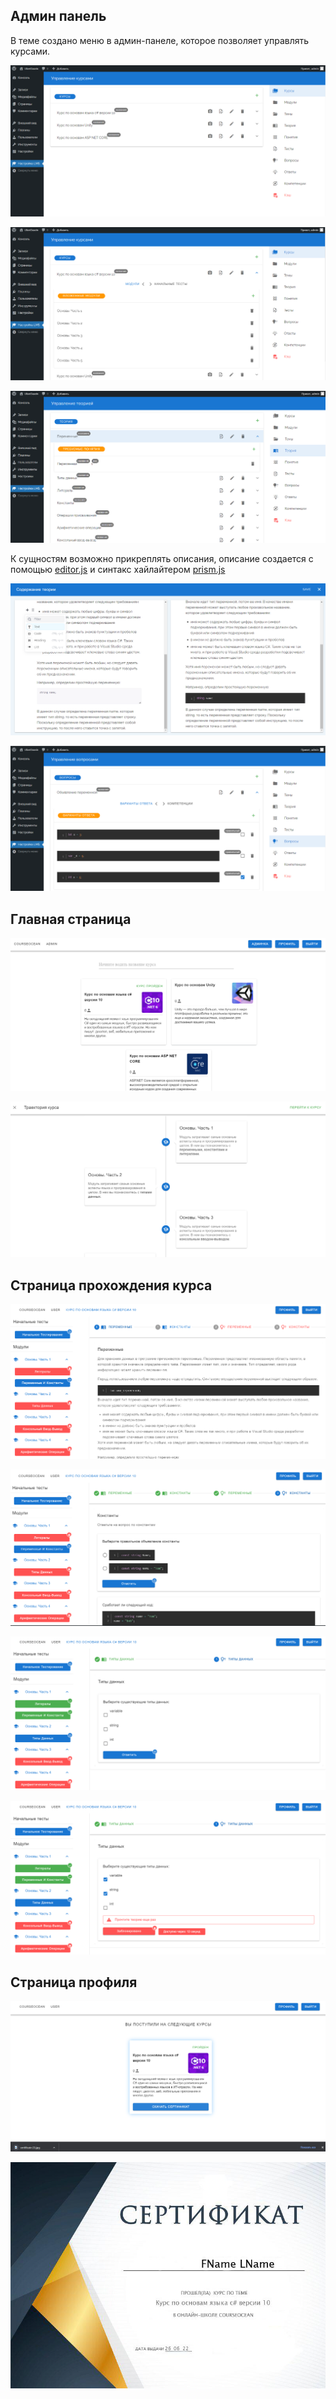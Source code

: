 ## Админ панель

В теме создано меню в админ-панеле, которое позволяет управлять курсами.

![alter](https://github.com/transhumanity-adept/CoursesWordpressTheme/blob/master/representationImages/AdminGeneral.png)

![alter](https://github.com/transhumanity-adept/CoursesWordpressTheme/blob/master/representationImages/AdminCoursesModules.png)

![alter](https://github.com/transhumanity-adept/CoursesWordpressTheme/blob/master/representationImages/Theory.png)

К сущностям возможно прикреплять описания, описание создается с помощью [editor.js](https://editorjs.io/) и синтакс хайлайтером [prism.js](https://prismjs.com/)

![alter](https://github.com/transhumanity-adept/CoursesWordpressTheme/blob/master/representationImages/TheoriesContent.png)

![alter](https://github.com/transhumanity-adept/CoursesWordpressTheme/blob/master/representationImages/Question.png)

## Главная страница

![alter](https://github.com/transhumanity-adept/CoursesWordpressTheme/blob/master/representationImages/HomePage.png)

![alter](https://github.com/transhumanity-adept/CoursesWordpressTheme/blob/master/representationImages/Trajectory.png)

## Страница прохождения курса

![alter](https://github.com/transhumanity-adept/CoursesWordpressTheme/blob/master/representationImages/Course.png)

![alter](https://github.com/transhumanity-adept/CoursesWordpressTheme/blob/master/representationImages/ThemeComplete.png)

![alter](https://github.com/transhumanity-adept/CoursesWordpressTheme/blob/master/representationImages/ThemeQuestion.png)

![alter](https://github.com/transhumanity-adept/CoursesWordpressTheme/blob/master/representationImages/WrongAnswer.png)

## Страница профиля

![alter](https://github.com/transhumanity-adept/CoursesWordpressTheme/blob/master/representationImages/Certificate.png)

![alter](https://github.com/transhumanity-adept/CoursesWordpressTheme/blob/master/representationImages/certificate.jpg)
